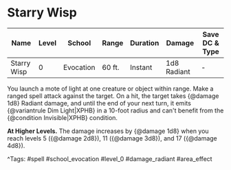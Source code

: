 # Starry Wisp

| Name | Level | School | Range | Duration | Damage | Save DC & Type |
|------|-------|--------|-------|----------|--------|----------------|
| Starry Wisp | 0 | Evocation | 60 ft. | Instant | 1d8 Radiant | - |

You launch a mote of light at one creature or object within range. Make a ranged spell attack against the target. On a hit, the target takes {@damage 1d8} Radiant damage, and until the end of your next turn, it emits {@variantrule Dim Light|XPHB} in a 10-foot radius and can't benefit from the {@condition Invisible|XPHB} condition.

**At Higher Levels.** The damage increases by {@damage 1d8} when you reach levels 5 ({@damage 2d8}), 11 ({@damage 3d8}), and 17 ({@damage 4d8}).

^Tags: #spell #school_evocation #level_0 #damage_radiant #area_effect
